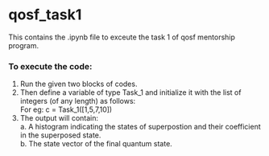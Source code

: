 # qosf_task1

This contains the .ipynb file to exceute the task 1 of qosf mentorship program.
### To execute the code:
1. Run the given two blocks of codes.
2. Then define a variable of type Task_1 and initialize it with the list of integers (of any length) as follows:<br>
    For eg: c = Task_1([1,5,7,10])
3. The output will contain:<br>
    a. A histogram indicating the states of superpostion and their coefficient in the superposed state.<br>
    b. The state vector of the final quantum state.
